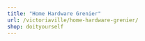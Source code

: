 ```yaml
---
title: "Home Hardware Grenier"
url: /victoriaville/home-hardware-grenier/
shop: doityourself
---
```


